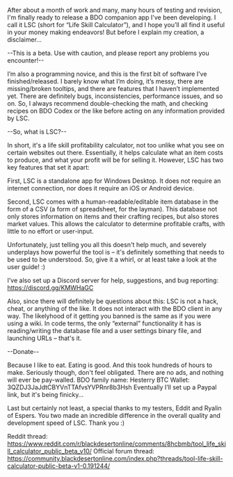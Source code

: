 After about a month of work and many, many hours of testing and revision, I'm finally ready to release a BDO companion app I've been developing. I call it LSC (short for “Life Skill Calculator”), and I hope you’ll all find it useful in your money making endeavors! But before I explain my creation, a disclaimer...

--This is a beta. Use with caution, and please report any problems you encounter!--

I’m also a programming novice, and this is the first bit of software I’ve finished/released. I barely know what I’m doing, it’s messy, there are missing/broken tooltips, and there are features that I haven’t implemented yet. There are definitely bugs, inconsistencies, performance issues, and so on. So, I always recommend double-checking the math, and checking recipes on BDO Codex or the like before acting on any information provided by LSC.

--So, what is LSC?--

In short, it's a life skill profitability calculator, not too unlike what you see on certain websites out there. Essentially, it helps calculate what an item costs to produce, and what your profit will be for selling it. However, LSC has two key features that set it apart:

First, LSC is a standalone app for Windows Desktop. It does not require an internet connection, nor does it require an iOS or Android device.

Second, LSC comes with a human-readable/editable item database in the form of a CSV (a form of spreadsheet, for the layman). This database not only stores information on items and their crafting recipes, but also stores market values. This allows the calculator to determine profitable crafts, with little to no effort or user-input.

Unfortunately, just telling you all this doesn't help much, and severely underplays how powerful the tool is – it's definitely something that needs to be used to be understood. So, give it a whirl, or at least take a look at the user guide! :)

I’ve also set up a Discord server for help, suggestions, and bug reporting: https://discord.gg/KMWHaGC

Also, since there will definitely be questions about this: LSC is not a hack, cheat, or anything of the like. It does not interact with the BDO client in any way. The likelyhood of it getting you banned is the same as if you were using a wiki. In code terms, the only “external” functionality it has is reading/writing the database file and a user settings binary file, and launching URLs – that's it.

--Donate--

Because I like to eat. Eating is good. And this took hundreds of hours to make. Seriously though, don't feel obligated. There are no ads, and nothing will ever be pay-walled.
BDO family name: Hesterry
BTC Wallet: 3QZDJ3JaJdtCBYVnTTAfvsYVPRnr8b3Hsh
Eventually I’ll set up a Paypal link, but it's being finicky…

Last but certainly not least, a special thanks to my testers, Eddit and Ryalin of Espers. You two made an incredible difference in the overall quality and development speed of LSC. Thank you :)

Reddit thread: https://www.reddit.com/r/blackdesertonline/comments/8hcbmb/tool_life_skill_calculator_public_beta_v10/
Official forum thread: https://community.blackdesertonline.com/index.php?threads/tool-life-skill-calculator-public-beta-v1-0.191244/